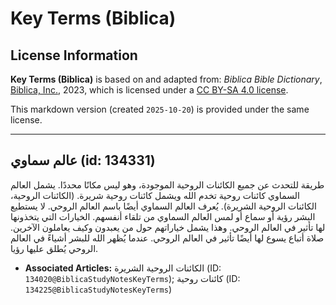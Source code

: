 # Key Terms (Biblica)

## License Information

**Key Terms (Biblica)** is based on and adapted from: _Biblica Bible Dictionary_, [Biblica, Inc.](https://www.biblica.com/), 2023, which is licensed under a [CC BY-SA 4.0 license](https://creativecommons.org/licenses/by-sa/4.0/legalcode.en).

This markdown version (created `2025-10-20`) is provided under the same license.



--------------------------------

## عالم سماوي (id: 134331)

طريقة للتحدث عن جميع الكائنات الروحية الموجودة، وهو ليس مكانًا محددًا. يشمل العالم السماوي كائنات روحية تخدم الله ويشمل كائنات روحية شريرة. (الكائنات الروحية، الكائنات الروحية الشريرة). يُعرف العالم السماوي أيضًا باسم العالم الروحي. لا يستطيع البشر رؤية أو سماع أو لمس العالم السماوي من تلقاء أنفسهم. الخيارات التي يتخذونها لها تأثير في العالم الروحي. وهذا يشمل خياراتهم حول من يعبدون وكيف يعاملون الآخرين. صلاة أتباع يسوع لها أيضًا تأثير في العالم الروحي. عندما يُظهر الله للبشر أشياءً في العالم الروحي يُطلق عليها رؤيا.

* **Associated Articles:** الكائنات الروحية الشريرة (ID: `134020@BiblicaStudyNotesKeyTerms`); كائنات روحية (ID: `134225@BiblicaStudyNotesKeyTerms`)

